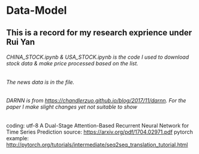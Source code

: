 # Data-Model
## This is a record for my research exprience under Rui Yan 
###### CHINA_STOCK.ipynb & USA_STOCK.ipynb is the code I used to download stock data & make price processed based on the list.
###### The news data is in the file. 
###### DARNN is from https://chandlerzuo.github.io/blog/2017/11/darnn. For the paper I make slight changes yet not suitable to show
coding: utf-8
A Dual-Stage Attention-Based Recurrent Neural Network for Time Series Prediction
source: https://arxiv.org/pdf/1704.02971.pdf
pytorch example: http://pytorch.org/tutorials/intermediate/seq2seq_translation_tutorial.html
